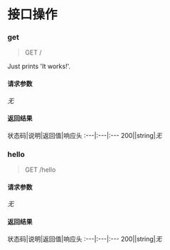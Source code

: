 # 接口操作


<a id="get"></a>
### <a id="op1"></a>get
> GET /

Just prints 'It works!'.
<!--Content Type-->

<!--Parameters-->
#### 请求参数

*无*
#### 返回结果

状态码|说明|返回值|响应头
:---|:---|:---
200||string|*无*


<a id="hello"></a>
### <a id="op2"></a>hello
> GET /hello


<!--Content Type-->

<!--Parameters-->
#### 请求参数

*无*
#### 返回结果

状态码|说明|返回值|响应头
:---|:---|:---
200||string|*无*



